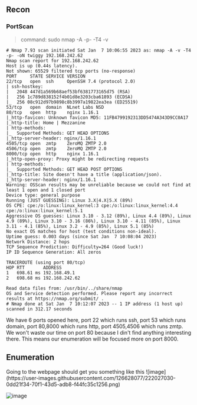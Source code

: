 <h2>Recon</h2>
  
  <h3>PortScan</h3>
  
  >command: sudo nmap -A -p- -T4 -v
```
# Nmap 7.93 scan initiated Sat Jan  7 10:06:55 2023 as: nmap -A -v -T4 -p- -oN twiggy 192.168.242.62
Nmap scan report for 192.168.242.62
Host is up (0.44s latency).
Not shown: 65529 filtered tcp ports (no-response)
PORT     STATE SERVICE VERSION
22/tcp   open  ssh     OpenSSH 7.4 (protocol 2.0)
| ssh-hostkey: 
|   2048 447d1a569b68aef53bf6381773165d75 (RSA)
|   256 1c789d838152f4b01d8e3203cba61893 (ECDSA)
|_  256 08c912d97b9898c8b3997a19822ea3ea (ED25519)
53/tcp   open  domain  NLnet Labs NSD
80/tcp   open  http    nginx 1.16.1
|_http-favicon: Unknown favicon MD5: 11FB4799192313DD5474A343D9CC0A17
|_http-title: Home | Mezzanine
| http-methods: 
|_  Supported Methods: GET HEAD OPTIONS
|_http-server-header: nginx/1.16.1
4505/tcp open  zmtp    ZeroMQ ZMTP 2.0
4506/tcp open  zmtp    ZeroMQ ZMTP 2.0
8000/tcp open  http    nginx 1.16.1
|_http-open-proxy: Proxy might be redirecting requests
| http-methods: 
|_  Supported Methods: GET HEAD POST OPTIONS
|_http-title: Site doesn't have a title (application/json).
|_http-server-header: nginx/1.16.1
Warning: OSScan results may be unreliable because we could not find at least 1 open and 1 closed port
Device type: general purpose
Running (JUST GUESSING): Linux 3.X|4.X|5.X (89%)
OS CPE: cpe:/o:linux:linux_kernel:3 cpe:/o:linux:linux_kernel:4.4 cpe:/o:linux:linux_kernel:5.1
Aggressive OS guesses: Linux 3.10 - 3.12 (89%), Linux 4.4 (89%), Linux 4.9 (89%), Linux 3.10 - 3.16 (86%), Linux 3.10 - 4.11 (85%), Linux 3.11 - 4.1 (85%), Linux 3.2 - 4.9 (85%), Linux 5.1 (85%)
No exact OS matches for host (test conditions non-ideal).
Uptime guess: 0.003 days (since Sat Jan  7 10:08:04 2023)
Network Distance: 2 hops
TCP Sequence Prediction: Difficulty=264 (Good luck!)
IP ID Sequence Generation: All zeros

TRACEROUTE (using port 80/tcp)
HOP RTT       ADDRESS
1   698.61 ms 192.168.49.1
2   698.68 ms 192.168.242.62

Read data files from: /usr/bin/../share/nmap
OS and Service detection performed. Please report any incorrect results at https://nmap.org/submit/ .
# Nmap done at Sat Jan  7 10:12:07 2023 -- 1 IP address (1 host up) scanned in 312.17 seconds
```

We have 6 ports opened here, port 22 which runs ssh, port 53 which runs domain, port 80,8000 which runs http, port 4505,4506 which runs zmtp. We won't waste our time on port 80 because I din't find anything interesting there. This means our enumeration will be focused more on port 8000.

<h2>Enumeration</h2>
  Going to the webpage should get you something like this
  ![image](https://user-images.githubusercontent.com/126628077/222027030-0dd21f34-70f1-43d5-adb8-f44fc35c1256.png)


  
![image](https://user-images.githubusercontent.com/126628077/222027526-326df050-f1bc-47c9-8d0e-e84616a9ad5e.png)

































